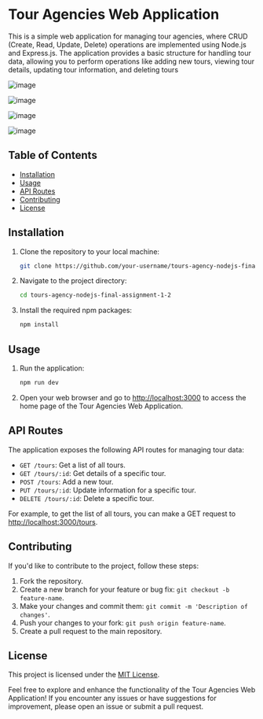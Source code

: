 # Tour Agencies Web Application

This is a simple web application for managing tour agencies, where CRUD (Create, Read, Update, Delete) operations are implemented using Node.js and Express.js. The application provides a basic structure for handling tour data, allowing you to perform operations like adding new tours, viewing tour details, updating tour information, and deleting tours

![image](https://github.com/silvermete0r/tours-agency-nodejs-final-assignment-1-2/assets/108217670/9d5efff3-e8a6-4f03-a7b6-a6b5728c42c8)

![image](https://github.com/silvermete0r/tours-agency-nodejs-final-assignment-1-2/assets/108217670/756a3570-683a-419c-8341-ff4e0312b7c5)

![image](https://github.com/silvermete0r/tours-agency-nodejs-final-assignment-1-2/assets/108217670/182a5e16-846c-4a13-8e7a-1b3af251f504)

![image](https://github.com/silvermete0r/tours-agency-nodejs-final-assignment-1-2/assets/108217670/8ad208e0-54aa-4817-b75c-ce739a78c791)


## Table of Contents

- [Installation](#installation)
- [Usage](#usage)
- [API Routes](#api-routes)
- [Contributing](#contributing)
- [License](#license)

## Installation

1. Clone the repository to your local machine:

    ```bash
    git clone https://github.com/your-username/tours-agency-nodejs-final-assignment-1-2.git
    ```

2. Navigate to the project directory:

    ```bash
    cd tours-agency-nodejs-final-assignment-1-2
    ```

3. Install the required npm packages:

    ```bash
    npm install
    ```

## Usage

1. Run the application:

    ```bash
    npm run dev
    ```

2. Open your web browser and go to [http://localhost:3000](http://localhost:3000) to access the home page of the Tour Agencies Web Application.

## API Routes

The application exposes the following API routes for managing tour data:

- `GET /tours`: Get a list of all tours.
- `GET /tours/:id`: Get details of a specific tour.
- `POST /tours`: Add a new tour.
- `PUT /tours/:id`: Update information for a specific tour.
- `DELETE /tours/:id`: Delete a specific tour.

For example, to get the list of all tours, you can make a GET request to [http://localhost:3000/tours](http://localhost:3000/tours).

## Contributing

If you'd like to contribute to the project, follow these steps:

1. Fork the repository.
2. Create a new branch for your feature or bug fix: `git checkout -b feature-name`.
3. Make your changes and commit them: `git commit -m 'Description of changes'`.
4. Push your changes to your fork: `git push origin feature-name`.
5. Create a pull request to the main repository.

## License

This project is licensed under the [MIT License](LICENSE).

Feel free to explore and enhance the functionality of the Tour Agencies Web Application! If you encounter any issues or have suggestions for improvement, please open an issue or submit a pull request.
